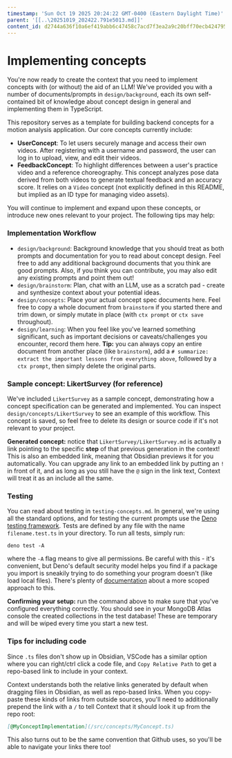```yaml
---
timestamp: 'Sun Oct 19 2025 20:24:22 GMT-0400 (Eastern Daylight Time)'
parent: '[[..\20251019_202422.791e5013.md]]'
content_id: d2744a636f10a6ef419abb6c47458c7acd7f3ea2a9c20bff70ecb42479583aeb
---
```


# Implementing concepts

You're now ready to create the context that you need to implement concepts with (or without) the aid of an LLM! We've provided you with a number of documents/prompts in `design/background`, each its own self-contained bit of knowledge about concept design in general and implementing them in TypeScript.

This repository serves as a template for building backend concepts for a motion analysis application. Our core concepts currently include:

* **UserConcept**: To let users securely manage and access their own videos. After registering with a username and password, the user can log in to upload, view, and edit their videos.
* **FeedbackConcept**: To highlight differences between a user's practice video and a reference choreography. This concept analyzes pose data derived from both videos to generate textual feedback and an accuracy score. It relies on a `Video` concept (not explicitly defined in this README, but implied as an ID type for managing video assets).

You will continue to implement and expand upon these concepts, or introduce new ones relevant to your project. The following tips may help:

### Implementation Workflow

* `design/background`: Background knowledge that you should treat as both prompts and documentation for you to read about concept design. Feel free to add any additional background documents that you think are good prompts. Also, if you think you can contribute, you may also edit any existing prompts and point them out!
* `design/brainstorm`: Plan, chat with an LLM, use as a scratch pad - create and synthesize context about your potential ideas.
* `design/concepts`: Place your actual concept spec documents here. Feel free to copy a whole document from `brainstorm` if you started there and trim down, or simply mutate in place (with `ctx prompt` or `ctx save` throughout).
* `design/learning`: When you feel like you've learned something significant, such as important decisions or caveats/challenges you encounter, record them here. **Tip:** you can always copy an entire document from another place (like `brainstorm`), add a `# summarize: extract the important lessons from everything above`, followed by a `ctx prompt`, then simply delete the original parts.

### Sample concept: LikertSurvey (for reference)

We've included `LikertSurvey` as a sample concept, demonstrating how a concept specification can be generated and implemented. You can inspect `design/concepts/LikertSurvey` to see an example of this workflow. This concept is saved, so feel free to delete its design or source code if it's not relevant to your project.

**Generated concept:** notice that `LikertSurvey/LikertSurvey.md` is actually a link pointing to the specific **step** of that previous generation in the context! This is also an embedded link, meaning that Obsidian previews it for you automatically. You can upgrade any link to an embedded link by putting an `!` in front of it, and as long as you still have the `@` sign in the link text, Context will treat it as an include all the same.

### Testing

You can read about testing in `testing-concepts.md`. In general, we're using all the standard options, and for testing the current prompts use the [Deno testing framework](https://docs.deno.com/runtime/fundamentals/testing/). Tests are defined by any file with the name `filename.test.ts` in your directory. To run all tests, simply run:

```shell
deno test -A
```

where the `-A` flag means to give all permissions. Be careful with this - it's convenient, but Deno's default security model helps you find if a package you import is sneakily trying to do something your program doesn't (like load local files). There's plenty of [documentation](https://docs.deno.com/runtime/fundamentals/security/) about a more scoped approach to this.

**Confirming your setup:** run the command above to make sure that you've configured everything correctly. You should see in your MongoDB Atlas console the created collections in the test database! These are temporary and will be wiped every time you start a new test.

### Tips for including code

Since `.ts` files don't show up in Obsidian, VSCode has a similar option where you can right/ctrl click a code file, and `Copy Relative Path` to get a repo-based link to include in your context.

Context understands both the relative links generated by default when dragging files in Obsidian, as well as repo-based links. When you copy-paste these kinds of links from outside sources, you'll need to additionally prepend the link with a `/` to tell Context that it should look it up from the repo root:

```md
[@MyConceptImplementation](/src/concepts/MyConcept.ts)
```

This also turns out to be the same convention that Github uses, so you'll be able to navigate your links there too!

```
```

